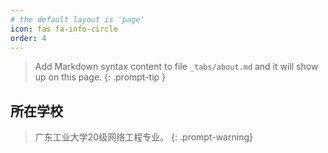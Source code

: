 ```yaml
---
# the default layout is 'page'
icon: fas fa-info-circle
order: 4
---
```


> Add Markdown syntax content to file `_tabs/about.md` and it will show up on this page.
{: .prompt-tip }

## 所在学校
>广东工业大学20级网络工程专业。
{: .prompt-warning}